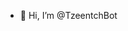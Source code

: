 - 👋 Hi, I’m @TzeentchBot

<!---
TzeentchBot/TzeentchBot is a ✨ special ✨ repository because its `README.md` (this file) appears on your GitHub profile.
You can click the Preview link to take a look at your changes.
--->
